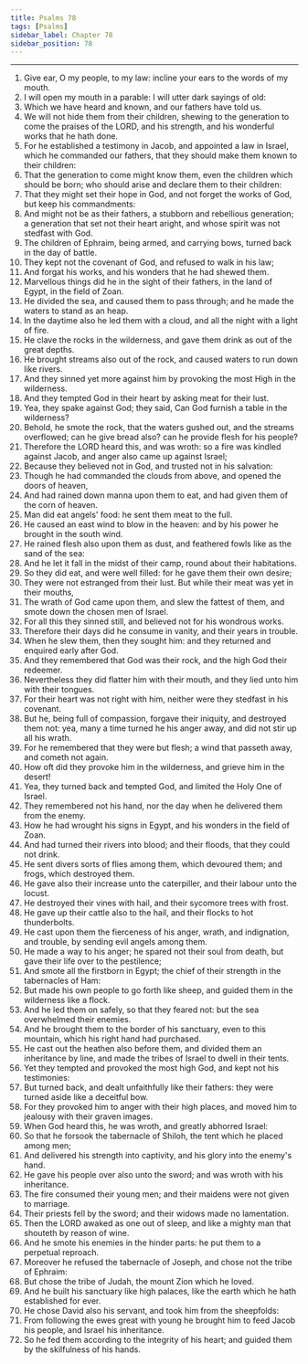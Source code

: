 ```yaml
---
title: Psalms 78
tags: [Psalms]
sidebar_label: Chapter 78
sidebar_position: 78
---
```


---
1. Give ear, O my people, to my law: incline your ears to the words of my mouth.
2. I will open my mouth in a parable: I will utter dark sayings of old:
3. Which we have heard and known, and our fathers have told us.
4. We will not hide them from their children, shewing to the generation to come the praises of the LORD, and his strength, and his wonderful works that he hath done.
5. For he established a testimony in Jacob, and appointed a law in Israel, which he commanded our fathers, that they should make them known to their children:
6. That the generation to come might know them, even the children which should be born; who should arise and declare them to their children:
7. That they might set their hope in God, and not forget the works of God, but keep his commandments:
8. And might not be as their fathers, a stubborn and rebellious generation; a generation that set not their heart aright, and whose spirit was not stedfast with God.
9. The children of Ephraim, being armed, and carrying bows, turned back in the day of battle.
10. They kept not the covenant of God, and refused to walk in his law;
11. And forgat his works, and his wonders that he had shewed them.
12. Marvellous things did he in the sight of their fathers, in the land of Egypt, in the field of Zoan.
13. He divided the sea, and caused them to pass through; and he made the waters to stand as an heap.
14. In the daytime also he led them with a cloud, and all the night with a light of fire.
15. He clave the rocks in the wilderness, and gave them drink as out of the great depths.
16. He brought streams also out of the rock, and caused waters to run down like rivers.
17. And they sinned yet more against him by provoking the most High in the wilderness.
18. And they tempted God in their heart by asking meat for their lust.
19. Yea, they spake against God; they said, Can God furnish a table in the wilderness?
20. Behold, he smote the rock, that the waters gushed out, and the streams overflowed; can he give bread also? can he provide flesh for his people?
21. Therefore the LORD heard this, and was wroth: so a fire was kindled against Jacob, and anger also came up against Israel;
22. Because they believed not in God, and trusted not in his salvation:
23. Though he had commanded the clouds from above, and opened the doors of heaven,
24. And had rained down manna upon them to eat, and had given them of the corn of heaven.
25. Man did eat angels' food: he sent them meat to the full.
26. He caused an east wind to blow in the heaven: and by his power he brought in the south wind.
27. He rained flesh also upon them as dust, and feathered fowls like as the sand of the sea:
28. And he let it fall in the midst of their camp, round about their habitations.
29. So they did eat, and were well filled: for he gave them their own desire;
30. They were not estranged from their lust. But while their meat was yet in their mouths,
31. The wrath of God came upon them, and slew the fattest of them, and smote down the chosen men of Israel.
32. For all this they sinned still, and believed not for his wondrous works.
33. Therefore their days did he consume in vanity, and their years in trouble.
34. When he slew them, then they sought him: and they returned and enquired early after God.
35. And they remembered that God was their rock, and the high God their redeemer.
36. Nevertheless they did flatter him with their mouth, and they lied unto him with their tongues.
37. For their heart was not right with him, neither were they stedfast in his covenant.
38. But he, being full of compassion, forgave their iniquity, and destroyed them not: yea, many a time turned he his anger away, and did not stir up all his wrath.
39. For he remembered that they were but flesh; a wind that passeth away, and cometh not again.
40. How oft did they provoke him in the wilderness, and grieve him in the desert!
41. Yea, they turned back and tempted God, and limited the Holy One of Israel.
42. They remembered not his hand, nor the day when he delivered them from the enemy.
43. How he had wrought his signs in Egypt, and his wonders in the field of Zoan.
44. And had turned their rivers into blood; and their floods, that they could not drink.
45. He sent divers sorts of flies among them, which devoured them; and frogs, which destroyed them.
46. He gave also their increase unto the caterpiller, and their labour unto the locust.
47. He destroyed their vines with hail, and their sycomore trees with frost.
48. He gave up their cattle also to the hail, and their flocks to hot thunderbolts.
49. He cast upon them the fierceness of his anger, wrath, and indignation, and trouble, by sending evil angels among them.
50. He made a way to his anger; he spared not their soul from death, but gave their life over to the pestilence;
51. And smote all the firstborn in Egypt; the chief of their strength in the tabernacles of Ham:
52. But made his own people to go forth like sheep, and guided them in the wilderness like a flock.
53. And he led them on safely, so that they feared not: but the sea overwhelmed their enemies.
54. And he brought them to the border of his sanctuary, even to this mountain, which his right hand had purchased.
55. He cast out the heathen also before them, and divided them an inheritance by line, and made the tribes of Israel to dwell in their tents.
56. Yet they tempted and provoked the most high God, and kept not his testimonies:
57. But turned back, and dealt unfaithfully like their fathers: they were turned aside like a deceitful bow.
58. For they provoked him to anger with their high places, and moved him to jealousy with their graven images.
59. When God heard this, he was wroth, and greatly abhorred Israel:
60. So that he forsook the tabernacle of Shiloh, the tent which he placed among men;
61. And delivered his strength into captivity, and his glory into the enemy's hand.
62. He gave his people over also unto the sword; and was wroth with his inheritance.
63. The fire consumed their young men; and their maidens were not given to marriage.
64. Their priests fell by the sword; and their widows made no lamentation.
65. Then the LORD awaked as one out of sleep, and like a mighty man that shouteth by reason of wine.
66. And he smote his enemies in the hinder parts: he put them to a perpetual reproach.
67. Moreover he refused the tabernacle of Joseph, and chose not the tribe of Ephraim:
68. But chose the tribe of Judah, the mount Zion which he loved.
69. And he built his sanctuary like high palaces, like the earth which he hath established for ever.
70. He chose David also his servant, and took him from the sheepfolds:
71. From following the ewes great with young he brought him to feed Jacob his people, and Israel his inheritance.
72. So he fed them according to the integrity of his heart; and guided them by the skilfulness of his hands.